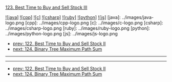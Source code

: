 [123. Best Time to Buy and Sell Stock III](https://leetcode.com/problems/best-time-to-buy-and-sell-stock-iii/)

[![java]](../java/123-best-time-to-buy-and-sell-stock-iii.md)
[![cpp]](../cpp/123-best-time-to-buy-and-sell-stock-iii.md)
[![c]](../c/123-best-time-to-buy-and-sell-stock-iii.md)
[![csharp]](../csharp/123-best-time-to-buy-and-sell-stock-iii.md)
[![ruby]](../ruby/123-best-time-to-buy-and-sell-stock-iii.md)
[![python]](../python/123-best-time-to-buy-and-sell-stock-iii.md)
[![js]](../js/123-best-time-to-buy-and-sell-stock-iii.md)
[java]: ../images/java-logo.png
[cpp]: ../images/cpp-logo.png
[c]: ../images/c-logo.png
[csharp]: ../images/csharp-logo.png
[ruby]: ../images/ruby-logo.png
[python]: ../images/python-logo.png
[js]: ../images/js-logo.png

- [prev: 122. Best Time to Buy and Sell Stock II](122-best-time-to-buy-and-sell-stock-ii.md)
- [next: 124. Binary Tree Maximum Path Sum](124-binary-tree-maximum-path-sum.md)

---



---

- [prev: 122. Best Time to Buy and Sell Stock II](122-best-time-to-buy-and-sell-stock-ii.md)
- [next: 124. Binary Tree Maximum Path Sum](124-binary-tree-maximum-path-sum.md)
